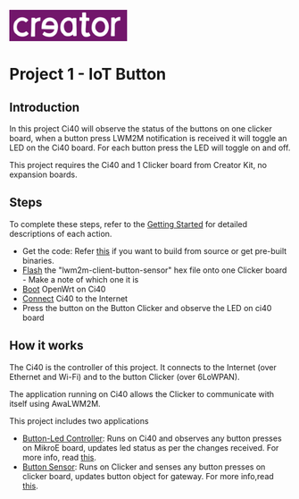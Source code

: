 ![Creator Logo](../images/creatorlogo.png)

# Project 1 - IoT Button

## Introduction

In this project Ci40 will observe the status of the buttons on one clicker board, when a button press LWM2M notification is received it will toggle an LED on the Ci40 board. For each button press the LED will toggle on and off.

This project requires the Ci40 and 1 Clicker board from Creator Kit, no expansion boards.

## Steps
To complete these steps, refer to the [Getting Started](../GettingStarted.md) for detailed descriptions of each action.

* Get the code: Refer [this](../GettingStarted.md#getting-the-code) if you want to build from source or get pre-built binaries.
* [Flash](../GettingStarted.md#programming-a-6lowpan-clicker) the "lwm2m-client-button-sensor" hex file onto one Clicker board - Make a note of which one it is
* [Boot](../GettingStarted.md#running-ci40-board) OpenWrt on Ci40
* [Connect](../GettingStarted.md#connecting-ci40-to-the-internet) Ci40 to the Internet
* Press the button on the Button Clicker and observe the LED on ci40 board

## How it works
The Ci40 is the controller of this project. It connects to the Internet (over Ethernet and Wi-Fi) and to the button Clicker (over 6LoWPAN).

The application running on Ci40 allows the Clicker to communicate with itself using AwaLWM2M.

This project includes two applications
* [Button-Led Controller](https://github.com/CreatorKit/button-led-controller): Runs on Ci40 and observes any button presses on MikroE board, updates led status as per the changes received. For more info, read [this](https://github.com/CreatorKit/button-led-controller/blob/master/README.md).
* [Button Sensor](https://github.com/CreatorKit/button-sensor): Runs on Clicker and senses any button presses on clicker board, updates button object for gateway. For more info,read [this](https://github.com/CreatorKit/button-sensor/blob/master/README.md).
